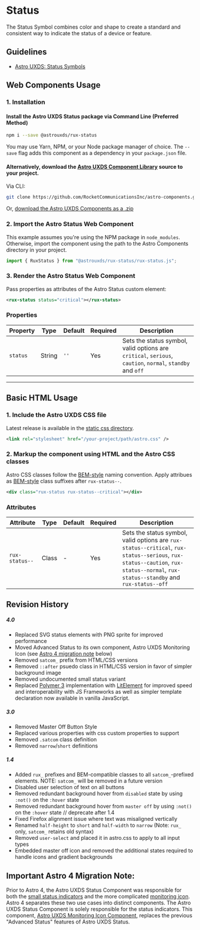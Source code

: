 # Status

The Status Symbol combines color and shape to create a standard and consistent way to indicate the status of a device or feature.

## Guidelines

- [Astro UXDS: Status Symbols](http://www.astrouxds.com/ui-components/status-symbol)

## Web Components Usage

### 1. Installation

#### Install the Astro UXDS Status package via Command Line (Preferred Method)

```sh
npm i --save @astrouxds/rux-status
```

You may use Yarn, NPM, or your Node package manager of choice. The `--save` flag adds this component as a dependency in your `package.json` file.

#### **Alternatively**, download the [Astro UXDS Component Library](https://github.com/RocketCommunicationsInc/astro-components/) source to your project.

Via CLI:

```sh
git clone https://github.com/RocketCommunicationsInc/astro-components.git
```

Or, [download the Astro UXDS Components as a .zip](https://github.com/RocketCommunicationsInc/astro-components/archive/master.zip)

### 2. Import the Astro Status Web Component

This example assumes you're using the NPM package in `node_modules`. Otherwise, import the component using the path to the Astro Components directory in your project.

```javascript
import { RuxStatus } from "@astrouxds/rux-status/rux-status.js";
```

### 3. Render the Astro Status Web Component

Pass properties as attributes of the Astro Status custom element:

```xml
<rux-status status="critical"></rux-status>
```

### Properties

| Property | Type   | Default | Required | Description                                                                                               |
| -------- | ------ | ------- | -------- | --------------------------------------------------------------------------------------------------------- |
| `status` | String | `''`    | Yes      | Sets the status symbol, valid options are `critical`, `serious`, `caution`, `normal`, `standby` and `off` |

---

## Basic HTML Usage

### 1. Include the Astro UXDS CSS file

Latest release is available in the [static css directory](https://github.com/RocketCommunicationsInc/astro-components/tree/master/static/css).

```xml
<link rel="stylesheet" href="/your-project/path/astro.css" />
```

### 2. Markup the component using HTML and the Astro CSS classes

Astro CSS classes follow the [BEM-style](http://getbem.com/introduction/) naming convention. Apply attribues as [BEM-style](http://getbem.com/introduction/) class suffixes after `rux-status--`.

```xml
<div class="rux-status rux-status--critical"></div>
```

### Attributes

| Attribute      | Type  | Default | Required | Description                                                                                                                                                                       |
| -------------- | ----- | ------- | -------- | --------------------------------------------------------------------------------------------------------------------------------------------------------------------------------- |
| `rux-status--` | Class | -       | Yes      | Sets the status symbol, valid options are `rux-status--critical`, `rux-status--serious`, `rux-status--caution`, `rux-status--normal`, `rux-status--standby` and `rux-status--off` |

## Revision History

##### **4.0**

- Replaced SVG status elements with PNG sprite for improved performance
- Moved Advanced Status to its own component, Astro UXDS Monitoring Icon (see [Astro 4 migration note](#astro-4-migration) below)
- Removed `satcom_` prefix from HTML/CSS versions
- Removed `::after` psuedo class in HTML/CSS version in favor of simpler background image
- Removed undocumented small status variant
- Replaced [Polymer 3](https://www.polymer-project.org) implementation with [LitElement](https://lit-element.polymer-project.org/) for improved speed and interoperability with JS Frameworks as well as simpler template declaration now available in vanilla JavaScript.

##### **3.0**

- Removed Master Off Button Style
- Replaced various properties with css custom properties to support
- Removed `.satcom` class definition
- Removed `narrow`/`short` definitions

##### **1.4**

- Added `rux_` prefixes and BEM-compatible classes to all `satcom_`-prefixed elements. NOTE: `satcom_` will be removed in a future version
- Disabled user selection of text on all buttons
- Removed redundant background hover from `disabled` state by using `:not()` on the `:hover` state
- Removed redundant background hover from `master off` by using `:not()` on the `:hover` state // deprecate after 1.4
- Fixed Firefox alignment issue where text was misaligned vertically
- Renamed `half-height` to `short` and `half-width` to `narrow` (Note: `rux_` only, `satcom_` retains old syntax)
- Removed `user-select` and placed it in astro.css to apply to all input types
- Embedded master off icon and removed the additional states required to handle icons and gradient backgrounds

<a name="astro-4-migration">

## Important Astro 4 Migration Note:

Prior to Astro 4, the Astro UXDS Status Component was responsible for both the [small status indicators](https://astrouxds.com/ui-components/status-symbol) and the more complicated [monitoring icon](https://astrouxds.com/ui-components/icons-and-symbols). Astro 4 separates these two use cases into distinct components. The Astro UXDS Status Component is solely responsible for the status indicators. This component, [Astro UXDS Monitoring Icon Component](../rux-monitoring-icon/), replaces the previous "Advanced Status" features of Astro UXDS Status.
